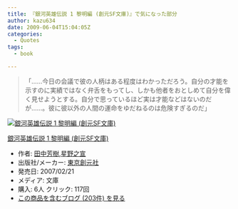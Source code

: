 ```yaml
---
title: 『銀河英雄伝説 1 黎明編 (創元SF文庫)』で気になった部分
author: kazu634
date: 2009-06-04T15:04:05Z
categories:
  - Quotes
tags:
  - book

---
```

<div class="section">
<blockquote>
<p>
      「……今日の会議で彼の人柄はある程度はわかっただろう。自分の才能を示すのに実績ではなく弁舌をもってし、しかも他者をおとしめて自分を偉く見せようとする。自分で思っているほど実は才能などはないのだが……。彼に彼以外の人間の運命をゆだねるのは危険すぎるのだ」
</p>
</blockquote>
  
<div class="hatena-asin-detail">
<a href="http://www.amazon.co.jp/dp/4488725015/?tag=hatena_st1-22&ascsubtag=d-7ibv" onclick="__gaTracker('send', 'event', 'outbound-article', 'http://www.amazon.co.jp/dp/4488725015/?tag=hatena_st1-22&ascsubtag=d-7ibv', '');"><img src="https://images-na.ssl-images-amazon.com/images/I/51omYJm8E3L._SL160_.jpg" class="hatena-asin-detail-image" alt="銀河英雄伝説 1 黎明編 (創元SF文庫)" title="銀河英雄伝説 1 黎明編 (創元SF文庫)" /></a></p> 
    
<div class="hatena-asin-detail-info">
<p class="hatena-asin-detail-title">
<a href="http://www.amazon.co.jp/dp/4488725015/?tag=hatena_st1-22&ascsubtag=d-7ibv" onclick="__gaTracker('send', 'event', 'outbound-article', 'http://www.amazon.co.jp/dp/4488725015/?tag=hatena_st1-22&ascsubtag=d-7ibv', '銀河英雄伝説 1 黎明編 (創元SF文庫)');">銀河英雄伝説 1 黎明編 (創元SF文庫)</a>
</p>
      
<ul>
<li>
<span class="hatena-asin-detail-label">作者:</span> <a href="http://d.hatena.ne.jp/keyword/%C5%C4%C3%E6%CB%A7%BC%F9" onclick="__gaTracker('send', 'event', 'outbound-article', 'http://d.hatena.ne.jp/keyword/%C5%C4%C3%E6%CB%A7%BC%F9', '田中芳樹');" class="keyword">田中芳樹</a>,<a href="http://d.hatena.ne.jp/keyword/%C0%B1%CC%EE%C7%B7%C0%EB" onclick="__gaTracker('send', 'event', 'outbound-article', 'http://d.hatena.ne.jp/keyword/%C0%B1%CC%EE%C7%B7%C0%EB', '星野之宣');" class="keyword">星野之宣</a>
</li>
<li>
<span class="hatena-asin-detail-label">出版社/メーカー:</span> <a href="http://d.hatena.ne.jp/keyword/%C5%EC%B5%FE%C1%CF%B8%B5%BC%D2" onclick="__gaTracker('send', 'event', 'outbound-article', 'http://d.hatena.ne.jp/keyword/%C5%EC%B5%FE%C1%CF%B8%B5%BC%D2', '東京創元社');" class="keyword">東京創元社</a>
</li>
<li>
<span class="hatena-asin-detail-label">発売日:</span> 2007/02/21
</li>
<li>
<span class="hatena-asin-detail-label">メディア:</span> 文庫
</li>
<li>
<span class="hatena-asin-detail-label">購入</span>: 6人 <span class="hatena-asin-detail-label">クリック</span>: 117回
</li>
<li>
<a href="http://d.hatena.ne.jp/asin/4488725015" onclick="__gaTracker('send', 'event', 'outbound-article', 'http://d.hatena.ne.jp/asin/4488725015', 'この商品を含むブログ (203件) を見る');" target="_blank">この商品を含むブログ (203件) を見る</a>
</li>
</ul>
</div>
    
<div class="hatena-asin-detail-foot">
</div>
</div>
</div>

